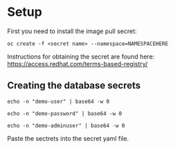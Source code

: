 # Setup
First you need to install the image pull secret:

`
oc create -f <secret name> --namespace=NAMESPACEHERE
`

Instructions for obtaining the secret are found here: https://access.redhat.com/terms-based-registry/

## Creating the database secrets
`echo -n "demo-user" | base64 -w 0`

`echo -n "demo-password" | base64 -w 0`

`echo -n "demo-adminuser" | base64 -w 0`

Paste the sectrets into the secret yaml file.
